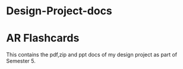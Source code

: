 # Design-Project-docs
# AR Flashcards
 This contains the pdf,zip and ppt docs of my design project as part of Semester 5.

